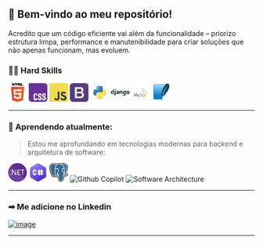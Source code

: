 ## 👋 Bem-vindo ao meu repositório!

Acredito que um código eficiente vai além da funcionalidade – priorizo estrutura limpa, performance e manutenibilidade para criar soluções que não apenas funcionam, mas evoluem.

### 👨‍💻 Hard Skills

<code><img height="38" src="https://raw.githubusercontent.com/github/explore/80688e429a7d4ef2fca1e82350fe8e3517d3494d/topics/html/html.png" alt="HTML5"/></code>
<code><img height="38" src="https://raw.githubusercontent.com/github/explore/80688e429a7d4ef2fca1e82350fe8e3517d3494d/topics/css/css.png" alt="CSS"/></code>
<code><img height="38" src="https://raw.githubusercontent.com/github/explore/80688e429a7d4ef2fca1e82350fe8e3517d3494d/topics/javascript/javascript.png" alt="Javascript"/></code>
<code><img height="38" src="https://raw.githubusercontent.com/github/explore/80688e429a7d4ef2fca1e82350fe8e3517d3494d/topics/bootstrap/bootstrap.png" alt="Bootstrap"/></code>
<code><img height="38" src="https://raw.githubusercontent.com/github/explore/80688e429a7d4ef2fca1e82350fe8e3517d3494d/topics/python/python.png" alt="Python"/></code>
<code><img height="38" src="https://raw.githubusercontent.com/github/explore/80688e429a7d4ef2fca1e82350fe8e3517d3494d/topics/django/django.png" alt="Django"/></code>
<code><img height="38" src="https://raw.githubusercontent.com/github/explore/80688e429a7d4ef2fca1e82350fe8e3517d3494d/topics/mysql/mysql.png" alt="MySQL"/></code>
<code><img height="38" src="https://github.com/github/explore/blob/1103dad8a4a6ac2d530a99dfbbc43570f66d33b8/topics/sqlite/sqlite.png" alt="SQLite" title="SQLite"/></code>



---

### 📖 Aprendendo atualmente:

>Estou me aprofundando em tecnologias modernas para backend e arquitetura de software:

<code><img height="38" src="https://raw.githubusercontent.com/github/explore/main/topics/dotnet/dotnet.png" alt=".NET"/></code> 
<code><img height="38" src="https://raw.githubusercontent.com/github/explore/main/topics/csharp/csharp.png" alt="CSharp"/></code> 
<code><img height="38" src="https://github.com/github/explore/blob/1103dad8a4a6ac2d530a99dfbbc43570f66d33b8/topics/postgresql/postgresql.png" alt="PostgreSQL" title="PostgreSQL"/></code>
<img width="38" height="38" alt="Github Copilot" title="Github Copilot" src="https://github.com/user-attachments/assets/ad90b2d5-47bd-4b62-84f9-05c7a5a6beb5" /> 
<img width="38" height="38" alt="Software Architecture" title="Software Architecture" src="https://github.com/user-attachments/assets/ce17e756-ac3b-4db4-8909-d971974f3487" />



---

### ➡ Me adicione no Linkedin
<a href="https://www.linkedin.com/in/roberto-lourenco-jr/" alt="Linkedin" target="_blank"><img width="120" height="30" alt="image" src="https://github.com/user-attachments/assets/443b19be-9a80-4fff-9926-1710826948a0" /></a> 




---

<!--### ⭐ GitHub Stats

![GitHub Stats](https://github-readme-stats.vercel.app/api?username=roberto-lourenco&show_icons=true)-->
